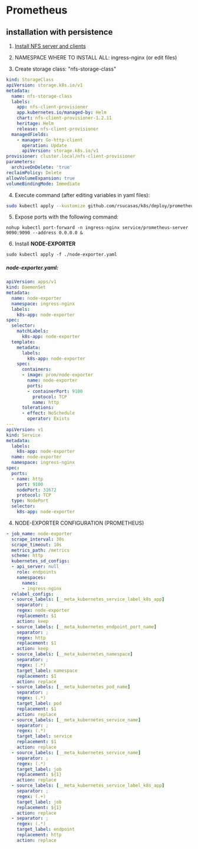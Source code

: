 # Prometheus

## installation with persistence

1. [Install NFS server and clients](https://github.com/rsucasas/k8s/tree/master/nfs)

2. NAMESPACE WHERE TO INSTALL ALL: ingress-nginx (or edit files)

3. Create storage class: "nfs-storage-class"

  ```yaml
  kind: StorageClass
  apiVersion: storage.k8s.io/v1
  metadata:
    name: nfs-storage-class
    labels:
      app: nfs-client-provisioner
      app.kubernetes.io/managed-by: Helm
      chart: nfs-client-provisioner-1.2.11
      heritage: Helm
      release: nfs-client-provisioner
    managedFields:
      - manager: Go-http-client
        operation: Update
        apiVersion: storage.k8s.io/v1
  provisioner: cluster.local/nfs-client-provisioner
  parameters:
    archiveOnDelete: 'true'
  reclaimPolicy: Delete
  allowVolumeExpansion: true
  volumeBindingMode: Immediate
  ```

4. Execute command (after editing variables in yaml files):

  ```bash
  sudo kubectl apply --kustomize github.com/rsucasas/k8s/deploy/prometheus-NFS/
  ```

5. Expose ports with the following command:

  ```
  nohup kubectl port-forward -n ingress-nginx service/prometheus-server 9090:9090 --address 0.0.0.0 &
  ```

6. Install **NODE-EXPORTER**

  ```
  sudo kubectl apply -f ./node-exporter.yaml
  ```

##### node-exporter.yaml:

  ```yaml
  apiVersion: apps/v1
  kind: DaemonSet
  metadata:
    name: node-exporter
    namespace: ingress-nginx
    labels:
      k8s-app: node-exporter
  spec:
    selector:
      matchLabels:
        k8s-app: node-exporter
    template:
      metadata:
        labels:
          k8s-app: node-exporter
      spec:
        containers:
        - image: prom/node-exporter
          name: node-exporter
          ports:
          - containerPort: 9100
            protocol: TCP
            name: http
        tolerations:
        - effect: NoSchedule
          operator: Exists
  ---
  apiVersion: v1
  kind: Service
  metadata:
    labels:
      k8s-app: node-exporter
    name: node-exporter
    namespace: ingress-nginx
  spec:
    ports:
    - name: http
      port: 9100
      nodePort: 31672
      protocol: TCP
    type: NodePort
    selector:
      k8s-app: node-exporter
  ```

4. NODE-EXPORTER CONFIGURATION (PROMETHEUS)

```yaml
- job_name: node-exporter
  scrape_interval: 30s
  scrape_timeout: 10s
  metrics_path: /metrics
  scheme: http
  kubernetes_sd_configs:
  - api_server: null
    role: endpoints
    namespaces:
      names:
      - ingress-nginx
  relabel_configs:
  - source_labels: [__meta_kubernetes_service_label_k8s_app]
    separator: ;
    regex: node-exporter
    replacement: $1
    action: keep
  - source_labels: [__meta_kubernetes_endpoint_port_name]
    separator: ;
    regex: http
    replacement: $1
    action: keep
  - source_labels: [__meta_kubernetes_namespace]
    separator: ;
    regex: (.*)
    target_label: namespace
    replacement: $1
    action: replace
  - source_labels: [__meta_kubernetes_pod_name]
    separator: ;
    regex: (.*)
    target_label: pod
    replacement: $1
    action: replace
  - source_labels: [__meta_kubernetes_service_name]
    separator: ;
    regex: (.*)
    target_label: service
    replacement: $1
    action: replace
  - source_labels: [__meta_kubernetes_service_name]
    separator: ;
    regex: (.*)
    target_label: job
    replacement: ${1}
    action: replace
  - source_labels: [__meta_kubernetes_service_label_k8s_app]
    separator: ;
    regex: (.+)
    target_label: job
    replacement: ${1}
    action: replace
  - separator: ;
    regex: (.*)
    target_label: endpoint
    replacement: http
    action: replace 
  ```
